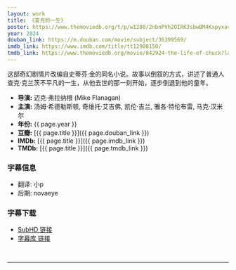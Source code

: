 ```yaml
---
layout: work
title: 《查克的一生》
poster: https://www.themoviedb.org/t/p/w1280/2nbnPVh2OIRK3sbwBM4Kxpyxavi.jpg
year: 2024
douban_link: https://m.douban.com/movie/subject/36399569/
imdb_link: https://www.imdb.com/title/tt12908150/
tmdb_link: https://www.themoviedb.org/movie/842924-the-life-of-chuck?language=zh-CN
---
```

这部奇幻剧情片改编自史蒂芬·金的同名小说。故事以倒叙的方式，讲述了普通人查克·克兰茨不平凡的一生，从他去世的那一刻开始，逐步倒退到他的童年。

* **导演:** 迈克·弗拉纳根 (Mike Flanagan)
* **主演:** 汤姆·希德勒斯顿, 奇维托·艾吉佛, 凯伦·吉兰, 雅各·特伦布雷, 马克·汉米尔
* **年份:** {{ page.year }}
* **豆瓣:** [{{ page.title }}]({{ page.douban_link }})
* **IMDb:** [{{ page.title }}]({{ page.imdb_link }})
* **TMDb:** [{{ page.title }}]({{ page.tmdb_link }})

<div class="work-details">
    <div>
        <h3>字幕信息</h3>
        <ul>
            <li>翻译: 小p</li>
            <li>后期: novaeye</li>
        </ul>
    </div>
    <div>
        <h3>字幕下载</h3>
        <ul>
            <li><a href="https://subhd.tv/a/595208">SubHD 链接</a></li>
            <li><a href="https://zimuku.org/detail/217899.html">字幕库 链接</a></li>
        </ul>
    </div>
</div>
<br />
<hr />
<script src="https://giscus.app/client.js"
        data-repo="MontageSubs/The_Life_of_Chuck_2024"
        data-repo-id="R_kgDOPdcsjw"
        data-category-id="DIC_kwDOPdcsj84Cvve7"
        data-mapping="og:title"
        data-strict="0"
        data-reactions-enabled="1"
        data-emit-metadata="0"
        data-input-position="top"
        data-theme="cobalt"
        data-lang="zh-CN"
        data-loading="lazy"
        crossorigin="anonymous"
        async>
</script>